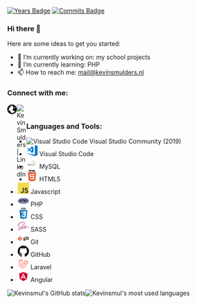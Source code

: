 [![Years Badge](https://badges.pufler.dev/years/Kevinsmul)](https://badges.pufler.dev)
[![Commits Badge](https://badges.pufler.dev/commits/monthly/Kevinsmul)](https://badges.pufler.dev)

### Hi there 👋

Here are some ideas to get you started:

- 🔭 I’m currently working on: my school projects
- 🌱 I’m currently learning: PHP
- 📫 How to reach me: mail@kevinsmulders.nl

### Connect with me:

[<img align="left" alt="KevinSmulders | Website" width="22px" src="https://raw.githubusercontent.com/iconic/open-iconic/master/svg/globe.svg" />][website]
[<img align="left" alt="Kevin Smulders | LinkedIn" width="22px" src="https://cdn.jsdelivr.net/npm/simple-icons@v3/icons/linkedin.svg" />][linkedin]

<br />

### Languages and Tools:

- <img alt="Visual Studio Code" width="26px" src="https://visualstudio.microsoft.com/wp-content/uploads/2019/06/BrandVisualStudioWin2019-3.svg" /> Visual Studio Community (2019)
- <img alt="Visual Studio Code" width="26px" src="https://raw.githubusercontent.com/github/explore/80688e429a7d4ef2fca1e82350fe8e3517d3494d/topics/visual-studio-code/visual-studio-code.png" /> Visual Studio Code
- <img alt="MySQL" width="26px" src="https://raw.githubusercontent.com/github/explore/80688e429a7d4ef2fca1e82350fe8e3517d3494d/topics/mysql/mysql.png" /> MySQL
- <img alt="HTML5" width="26px" src="https://raw.githubusercontent.com/github/explore/80688e429a7d4ef2fca1e82350fe8e3517d3494d/topics/html/html.png" /> HTML5
- <img alt="JavaScript" width="26px" src="https://raw.githubusercontent.com/github/explore/80688e429a7d4ef2fca1e82350fe8e3517d3494d/topics/javascript/javascript.png" /> Javascript
- <img alt="PHP" width="26px" src="https://raw.githubusercontent.com/github/explore/ccc16358ac4530c6a69b1b80c7223cd2744dea83/topics/php/php.png" /> PHP
- <img alt="CSS3" width="26px" src="https://raw.githubusercontent.com/github/explore/80688e429a7d4ef2fca1e82350fe8e3517d3494d/topics/css/css.png" /> CSS
- <img alt="SASS" width="26px" src="https://raw.githubusercontent.com/github/explore/80688e429a7d4ef2fca1e82350fe8e3517d3494d/topics/sass/sass.png" /> SASS
- <img alt="Git" width="26px" src="https://raw.githubusercontent.com/github/explore/80688e429a7d4ef2fca1e82350fe8e3517d3494d/topics/git/git.png" /> Git
- <img alt="GitHub" width="26px" src="https://raw.githubusercontent.com/github/explore/78df643247d429f6cc873026c0622819ad797942/topics/github/github.png" /> GitHub
- <img alt="Laravel" width="26px" src="https://raw.githubusercontent.com/github/explore/56a826d05cf762b2b50ecbe7d492a839b04f3fbf/topics/laravel/laravel.png" /> Laravel
- <img alt="Angular" width="26px" src="https://raw.githubusercontent.com/github/explore/80688e429a7d4ef2fca1e82350fe8e3517d3494d/topics/angular/angular.png" /> Angular

[website]: https://kevinsmulders.nl
[linkedin]: https://www.linkedin.com/in/kevin-smulders-029221157/

<img alt="Kevinsmul's GitHub stats" height="170" align="left" src="https://github-readme-stats.vercel.app/api?username=Kevinsmul&count_private=true&include_all_commits=true&show_icons=true" />
<img alt="Kevinsmul's most used languages" src="https://github-readme-stats.vercel.app/api/top-langs/?username=Kevinsmul&layout=compact" /> <br />

